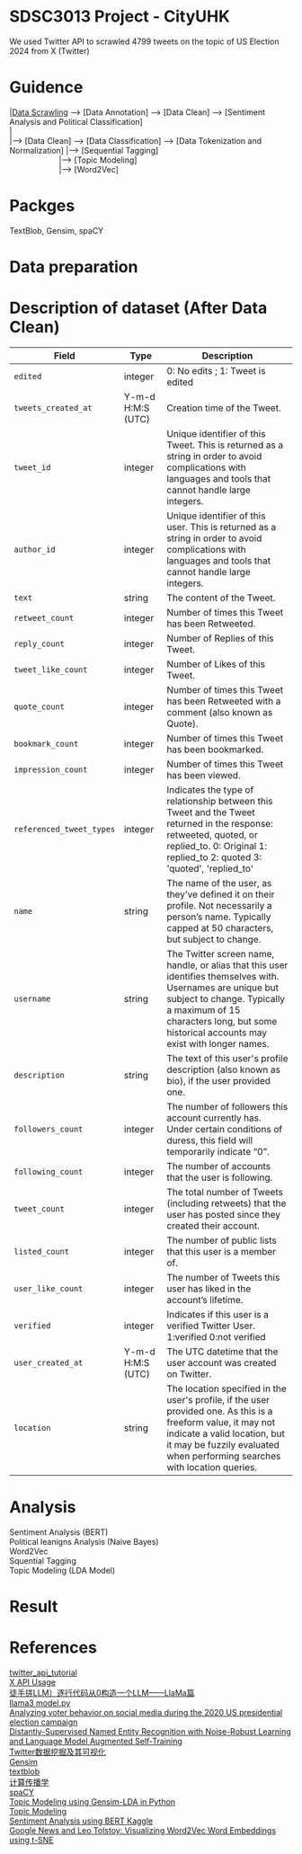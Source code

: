 # SDSC3013 Project - CityUHK

We used Twitter API to scrawled 4799 tweets on the topic of US Election 2024 from X (Twitter)

# Guidence

|[Data Scrawling](https://github.com/ronineume/X-NLP-Project/blob/main/Data_preparation/guide.md) --> [Data Annotation] --> [Data Clean] --> [Sentiment Analysis and Political Classification]\
| \
|--> [Data Clean] --> [Data Classification] --> [Data Tokenization and Normalization] |--> [Sequential Tagging] \
&emsp;&emsp;&emsp;&emsp;&emsp;&emsp;                                                  |--> [Topic Modeling] \
&emsp;&emsp;&emsp;&emsp;&emsp;&emsp;                                                  |--> [Word2Vec]
# Packges
TextBlob, Gensim, spaCY

# Data preparation

# Description of dataset (After Data Clean)
| Field                     | Type                    | Description                                                                                                                             |
|---------------------------|-------------------------|-----------------------------------------------------------------------------------------------------------------------------------------|
| `edited`                  | integer                   | 0: No edits ; 1: Tweet is edited |
| `tweets_created_at`       | Y-m-d H:M:S (UTC)        | Creation time of the Tweet.                                                                                                            |
| `tweet_id`                      | integer                 | Unique identifier of this Tweet. This is returned as a string in order to avoid complications with languages and tools that cannot handle large integers. |
| `author_id`              | integer                  | Unique identifier of this user. This is returned as a string in order to avoid complications with languages and tools that cannot handle large integers. |
| `text`                    | string                  | The content of the Tweet.                                                                                                              |
| `retweet_count`          | integer                 | Number of times this Tweet has been Retweeted.                                                                                         |
| `reply_count`            | integer                 | Number of Replies of this Tweet.                                                                                                        |
| `tweet_like_count`             | integer                 | Number of Likes of this Tweet.                                                                                                          |
| `quote_count`            | integer                 | Number of times this Tweet has been Retweeted with a comment (also known as Quote).                                                    |
| `bookmark_count`         | integer                 | Number of times this Tweet has been bookmarked.                                                                                         |
| `impression_count`       | integer                 | Number of times this Tweet has been viewed.                                                                                            |
| `referenced_tweet_types` | integer                    | Indicates the type of relationship between this Tweet and the Tweet returned in the response: retweeted, quoted, or replied_to. 0: Original 1: replied_to 2: quoted 3: 'quoted', 'replied_to'       |
| `name`                  | string                   | The name of the user, as they’ve defined it on their profile. Not necessarily a person’s name. Typically capped at 50 characters, but subject to change. |
| `username`       | string        | The Twitter screen name, handle, or alias that this user identifies themselves with. Usernames are unique but subject to change. Typically a maximum of 15 characters long, but some historical accounts may exist with longer names.|
| `description`                      | string                | The text of this user's profile description (also known as bio), if the user provided one. |
| `followers_count`              | integer                  | The number of followers this account currently has. Under certain conditions of duress, this field will temporarily indicate “0”. |
| `following_count`                    | integer                  | The number of accounts that the user is following.                                                                                                             |
| `tweet_count`          | integer                 | The total number of Tweets (including retweets) that the user has posted since they created their account.             |
| `listed_count`            | integer                 | The number of public lists that this user is a member of.                                                                                                      |
| `user_like_count`             | integer                 | The number of Tweets this user has liked in the account’s lifetime.                                                                                                          |
| `verified`          | integer                 | Indicates if this user is a verified Twitter User.   1:verified 0:not verified                                                                                    |
| `user_created_at`            | Y-m-d H:M:S (UTC)            | The UTC datetime that the user account was created on Twitter.                                                                                                        |
| `location`             | string                 | The location specified in the user's profile, if the user provided one. As this is a freeform value, it may not indicate a valid location, but it may be fuzzily evaluated when performing searches with location queries. |

# Analysis
Sentiment Analysis (BERT)\
Political leanigns Analysis (Naive Bayes) \
Word2Vec \
Squential Tagging \
Topic Modeling (LDA Model)

# Result



# References
[twitter_api_tutorial](https://github.com/nestauk/dap_medium_articles/tree/dev/twitter_api_tutorial) \
[X API Usage](https://developer.x.com/en/docs/x-api/tweets/search/api-reference/get-tweets-search-recent) \
[徒手搓LLM）逐行代码从0构造一个LLM——LlaMa篇](https://zhuanlan.zhihu.com/p/1674261485) \
[llama3 model.py](https://github.com/meta-llama/llama3/blob/main/llama/model.py) \
[Analyzing voter behavior on social media during the 2020 US presidential election campaign](https://pmc.ncbi.nlm.nih.gov/articles/PMC9288921) \
[Distantly-Supervised Named Entity Recognition with Noise-Robust Learning and Language Model Augmented Self-Training](https://arxiv.org/abs/2109.05003) \
[Twitter数据挖掘及其可视化](https://www.hrwhisper.me/twitter-data-mining-and-visualization/) \
[Gensim](https://radimrehurek.com/gensim/auto_examples/index.html#documentation) \
[textblob](https://textblob.readthedocs.io/en/dev/) \
[计算传播学](https://chengjun.github.io/mybook/11-3-textblob.html) \
[spaCY](https://spacy.io/) \
[Topic Modeling using Gensim-LDA in Python](https://medium.com/analytics-vidhya/topic-modeling-using-gensim-lda-in-python-48eaa2344920) \
[Topic Modeling](https://ethen8181.github.io/machine-learning/clustering/topic_model/LDA.html#Getting-Started) \
[Sentiment Analysis using BERT Kaggle](https://www.kaggle.com/code/prakharrathi25/sentiment-analysis-using-bert/notebook) \
[Google News and Leo Tolstoy: Visualizing Word2Vec Word Embeddings using t-SNE](https://towardsdatascience.com/google-news-and-leo-tolstoy-visualizing-word2vec-word-embeddings-with-t-sne-11558d8bd4d)
        

